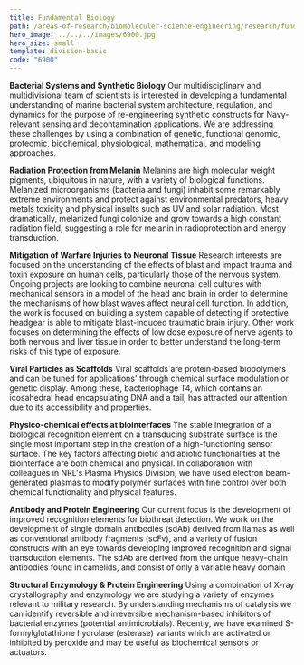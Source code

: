 ```yaml
---
title: Fundamental Biology
path: /areas-of-research/biomoleculer-science-engineering/research/fundamental-biology
hero_image: ../../../images/6900.jpg
hero_size: small
template: division-basic
code: "6900"
---
```

**Bacterial Systems and Synthetic Biology**
Our multidisciplinary and multidivisional team of scientists is interested in developing a fundamental understanding of marine bacterial system architecture, regulation, and dynamics for the purpose of re-engineering synthetic constructs for Navy-relevant sensing and decontamination applications. We are addressing these challenges by using a combination of genetic, functional genomic, proteomic, biochemical, physiological, mathematical, and modeling approaches.

**Radiation Protection from Melanin**
Melanins are high molecular weight pigments, ubiquitous in nature, with a variety of biological functions. Melanized microorganisms (bacteria and fungi) inhabit some remarkably extreme environments and protect against environmental predators, heavy metals toxicity and physical insults such as UV and solar radiation. Most dramatically, melanized fungi colonize and grow towards a high constant radiation field, suggesting a role for melanin in radioprotection and energy transduction.

**Mitigation of Warfare Injuries to Neuronal Tissue**
Research interests are focused on the understanding of the effects of blast and impact trauma and toxin exposure on human cells, particularly those of the nervous system. Ongoing projects are looking to combine neuronal cell cultures with mechanical sensors in a model of the head and brain in order to determine the mechanisms of how blast waves affect neural cell function. In addition, the work is focused on building a system capable of detecting if protective headgear is able to mitigate blast-induced traumatic brain injury. Other work focuses on determining the effects of low dose exposure of nerve agents to both nervous and liver tissue in order to better understand the long-term risks of this type of exposure.

**Viral Particles as Scaffolds**
Viral scaffolds are protein-based biopolymers and can be tuned for applications' through chemical surface modulation or genetic display. Among these, bacteriophage T4, which contains an icosahedral head encapsulating DNA and a tail, has attracted our attention due to its accessibility and properties.

**Physico-chemical effects at biointerfaces**
The stable integration of a biological recognition element on a transducing substrate surface is the single most important step in the creation of a high-functioning sensor surface. The key factors affecting biotic and abiotic functionalities at the biointerface are both chemical and physical. In collaboration with colleagues in NRL's Plasma Physics Division, we have used electron beam-generated plasmas to modify polymer surfaces with fine control over both chemical functionality and physical features.

**Antibody and Protein Engineering**
Our current focus is the development of improved recognition elements for biothreat detection. We work on the development of single domain antibodies (sdAb) derived from llamas as well as conventional antibody fragments (scFv), and a variety of fusion constructs with an eye towards developing improved recognition and signal transduction elements. The sdAb are derived from the unique heavy-chain antibodies found in camelids, and consist of only a variable heavy domain

**Structural Enzymology & Protein Engineering**
Using a combination of X-ray crystallography and enzymology we are studying a variety of enzymes relevant to military research. By understanding mechanisms of catalysis we can identify reversible and irreversible mechanism-based inhibitors of bacterial enzymes (potential antimicrobials). Recently, we have examined S-formylglutathione hydrolase (esterase) variants which are activated or inhibited by peroxide and may be useful as biochemical sensors or actuators.